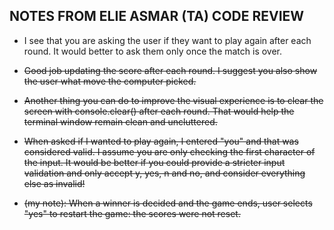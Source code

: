 ## NOTES FROM ELIE ASMAR (TA) CODE REVIEW

- I see that you are asking the user if they want to play again after each round. It would better to ask them only once the match is over.

- ~~Good job updating the score after each round. I suggest you also show the user what move the computer picked.~~

- ~~Another thing you can do to improve the visual experience is to clear the screen with console.clear() after each round. That would help the terminal window remain clean and uncluttered.~~

- ~~When asked if I wanted to play again, I entered "you" and that was considered valid. I assume you are only checking the first character of the input. It would be better if you could provide a stricter input validation and only accept y, yes, n and no, and consider everything else as invalid!~~

- ~~(my note): When a winner is decided and the game ends, user selects "yes" to restart the game: the scores were not reset.~~
